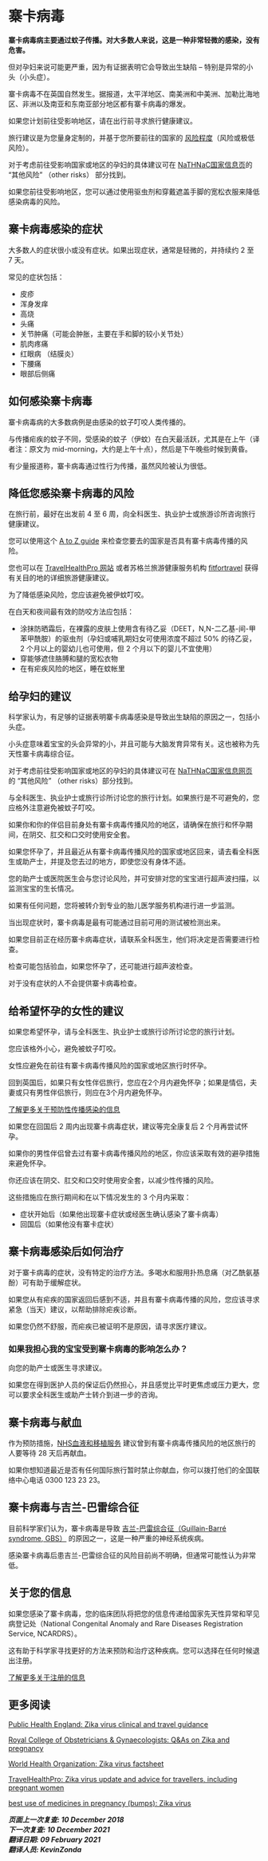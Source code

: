 <!-- Zika virus-->

# 寨卡病毒

**寨卡病毒病主要通过蚊子传播。对大多数人来说，这是一种非常轻微的感染，没有危害。**

但对孕妇来说可能更严重，因为有证据表明它会导致出生缺陷 – 特别是异常的小头（小头症）。

寨卡病毒不在英国自然发生。据报道，太平洋地区、南美洲和中美洲、加勒比海地区、非洲以及南亚和东南亚部分地区都有寨卡病毒的爆发。

如果您计划前往受影响地区，请在出行前寻求旅行健康建议。

旅行建议是为您量身定制的，并基于您所要前往的国家的 [风险程度](https://www.gov.uk/guidance/zika-virus-country-specific-risk)（风险或极低风险）。

对于考虑前往受影响国家或地区的孕妇的具体建议可在 [NaTHNaC国家信息页](https://travelhealthpro.org.uk/countries)的 “其他风险” （other risks） 部分找到。

如果您前往受影响地区，您可以通过使用驱虫剂和穿戴遮盖手脚的宽松衣服来降低感染病毒的风险。



## 寨卡病毒感染的症状

大多数人的症状很小或没有症状。如果出现症状，通常是轻微的，并持续约 2 至 7 天。

常见的症状包括：

- 皮疹
- 浑身发痒
- 高烧
- 头痛
- 关节肿痛（可能会肿胀，主要在手和脚的较小关节处）
- 肌肉疼痛
- 红眼病 （结膜炎）
- 下腰痛
- 眼部后侧痛



## 如何感染寨卡病毒

寨卡病毒病的大多数病例是由感染的蚊子叮咬人类传播的。

<!-- FIXME: 时间定义-->
与传播疟疾的蚊子不同，受感染的蚊子（伊蚊）在白天最活跃，尤其是在上午（译者注：原文为 mid-morning，大约是上午十点），然后是下午晚些时候到黄昏。

有少量报道称，寨卡病毒通过性行为传播，虽然风险被认为很低。



## 降低您感染寨卡病毒的风险

在旅行前，最好在出发前 4 至 6 周，向全科医生、执业护士或旅游诊所咨询旅行健康建议。

您可以使用这个 [A to Z guide](https://www.gov.uk/guidance/zika-virus-country-specific-risk#atoz) 来检查您要去的国家是否具有寨卡病毒传播的风险。

您也可以在 [TravelHealthPro 网站](http://travelhealthpro.org.uk/) 或者苏格兰旅游健康服务机构 [fitfortravel](http://www.fitfortravel.nhs.uk/home.aspx) 获得有关目的地的详细旅游健康建议。

为了降低感染风险，您应该避免被伊蚊叮咬。

在白天和夜间最有效的防咬方法应包括：

- 涂抹防晒霜后，在裸露的皮肤上使用含有待乙妥（DEET，N,N-二乙基-间-甲苯甲酰胺）的驱虫剂（孕妇或哺乳期妇女可使用浓度不超过 50% 的待乙妥，2 个月以上的婴幼儿也可使用，但 2 个月以下的婴儿不宜使用）
- 穿能够遮住胳膊和腿的宽松衣物
- 在有疟疾风险的地区，睡在蚊帐里



<!-- FIXME: 潜在的区域性内容 -->
## 给孕妇的建议 

科学家认为，有足够的证据表明寨卡病毒感染是导致出生缺陷的原因之一，包括小头症。

小头症意味着宝宝的头会异常的小，并且可能与大脑发育异常有关。这也被称为先天性寨卡病毒综合征。

对于考虑前往受影响国家或地区的孕妇的具体建议可在 [NaTHNaC国家信息网页](https://travelhealthpro.org.uk/countries) 的 “其他风险” （other risks）部分找到。

与全科医生、执业护士或旅行诊所讨论您的旅行计划。如果旅行是不可避免的，您应格外注意避免被蚊子叮咬。

如果你和你的伴侣目前身处有寨卡病毒传播风险的地区，请确保在旅行和怀孕期间，在阴交、肛交和口交时使用安全套。

如果您怀孕了，并且最近从有寨卡病毒传播风险的国家或地区回来，请去看全科医生或助产士，并提及您去过的地方，即使您没有身体不适。

您的助产士或医院医生会与您讨论风险，并可安排对您的宝宝进行超声波扫描，以监测宝宝的生长情况。

如果有任何问题，您将被转介到专业的胎儿医学服务机构进行进一步监测。

当出现症状时，寨卡病毒是最有可能通过目前可用的测试被检测出来。

如果您目前正在经历寨卡病毒症状，请联系全科医生，他们将决定是否需要进行检查。

检查可能包括验血，如果您怀孕了，还可能进行超声波检查。

对于没有症状的人不会提供寨卡病毒检查。



## 给希望怀孕的女性的建议

如果您希望怀孕，请与全科医生、执业护士或旅行诊所讨论您的旅行计划。

您应该格外小心，避免被蚊子叮咬。

女性应避免在前往有寨卡病毒传播风险的国家或地区旅行时怀孕。

回到英国后，如果只有女性伴侣旅行，您应在2个月内避免怀孕；如果是情侣，夫妻或只有男性伴侣旅行，则应在3个月内避免怀孕。

[了解更多关于预防性传播感染的信息](https://www.gov.uk/guidance/zika-virus-preventing-infection-by-sexual-transmission)

如果您在回国后 2 周内出现寨卡病毒症状，建议等完全康复后 2 个月再尝试怀孕。

如果你的男性伴侣曾去过有寨卡病毒传播风险的地区，你应该采取有效的避孕措施来避免怀孕。

你还应该在阴交、肛交和口交时使用安全套，以减少性传播的风险。

这些措施应在旅行期间和在以下情况发生的 3 个月内采取：

- 症状开始后（如果他出现寨卡症状或经医生确认感染了寨卡病毒）
- 回国后（如果他没有寨卡症状）



## 寨卡病毒感染后如何治疗

对于寨卡病毒的症状，没有特定的治疗方法。多喝水和服用扑热息痛（对乙酰氨基酚）可有助于缓解症状。

如果您从有疟疾的国家返回后感到不适，并且有寨卡病毒传播的风险，您应该寻求紧急（当天）建议，以帮助排除疟疾诊断。

如果您仍然不舒服，而疟疾已被证明不是原因，请寻求医疗建议。

### 如果我担心我的宝宝受到寨卡病毒的影响怎么办？

向您的助产士或医生寻求建议。

如果您在得到医护人员的保证后仍然担心，并且感觉比平时更焦虑或压力更大，您可以要求全科医生或助产士转介到进一步的咨询。



<!-- FIXME: 潜在的区域性内容 -->
## 寨卡病毒与献血

作为预防措施，[NHS血液和移植服务](https://www.blood.co.uk/news-and-campaigns/news-and-statements/statement-nhs-blood-and-transplant-response-to-the-zika-virus/) 建议曾到有寨卡病毒传播风险的地区旅行的人要等待 28 天后再献血。

如果你想知道最近是否有任何国际旅行暂时禁止你献血，你可以拨打他们的全国联络中心电话 0300 123 23 23。



## 寨卡病毒与吉兰-巴雷综合征

目前科学家们认为，寨卡病毒是导致 [吉兰-巴雷综合征（Guillain-Barré syndrome, GBS）](https://www.nhs.uk/conditions/guillain-barre-syndrome/) 的原因之一，这是一种严重的神经系统疾病。

感染寨卡病毒后患吉兰-巴雷综合征的风险目前尚不明确，但通常可能性认为非常低。



<!-- FIXME: 潜在的区域性内容 -->
## 关于您的信息

如果您感染了寨卡病毒，您的临床团队将把您的信息传递给国家先天性异常和罕见病登记处（National Congenital Anomaly and Rare Diseases Registration Service, NCARDRS）。

这有助于科学家寻找更好的方法来预防和治疗这种疾病。您可以选择在任何时候退出注册。

[了解更多关于注册的信息](https://www.gov.uk/guidance/the-national-congenital-anomaly-and-rare-disease-registration-service-ncardrs)



## 更多阅读

[Public Health England: Zika virus clinical and travel guidance](https://www.gov.uk/government/collections/zika-virus-zikv-clinical-and-travel-guidance)

[Royal College of Obstetricians & Gynaecologists: Q&As on Zika and pregnancy](https://www.rcog.org.uk/en/guidelines-research-services/guidelines/zika-virus-infection-and-pregnancy/)

[World Health Organization: Zika virus factsheet](http://www.who.int/mediacentre/factsheets/zika/en/)

[TravelHealthPro: Zika virus update and advice for travellers, including pregnant women](http://travelhealthpro.org.uk/zika-virus-update-and-advice-for-travellers-including-pregnant-women/)

[best use of medicines in pregnancy (bumps): Zika virus](http://www.medicinesinpregnancy.org/Medicine--pregnancy/Zika-virus/)

***页面上一次复查: 10 December 2018  
下一次复查: 10 December 2021  
翻译日期: 09 February 2021  
翻译人员: KevinZonda***